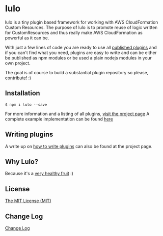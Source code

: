 # lulo

lulo is a tiny plugin based framework for working with AWS CloudFormation Custom Resources.
The purpose of lulo is to promote reuse of logic written for CustomResources and thus really make AWS CloudFormation as powerful as it can be.

With just a few lines of code you are ready to use all [published plugins](https://carlnordenfelt.github.io/lulo/plugins.html)
and if you can't find what you need,
plugins are easy to write and can be either be published as npm modules
or be used a plain nodejs modules in your own project.

The goal is of course to build a substantial plugin repository so please, contribute! :)

## Installation
```
$ npm i lulo --save
```
For more information and a listing of all plugins, [visit the project page](https://carlnordenfelt.github.io/lulo)
A complete example implementation can be found [here](https://github.com/carlnordenfelt/lulo/tree/master/example)

## Writing plugins
A write up on [how to write plugins](https://carlnordenfelt.github.io/lulo/writing-plugins.html) can also be found at the project page.

## Why Lulo?
Because it's a [very healthy fruit](https://en.wikipedia.org/wiki/Solanum_quitoense) :)

## License
[The MIT License (MIT)](/LICENSE)

## Change Log
[Change Log](/CHANGELOG.md)
